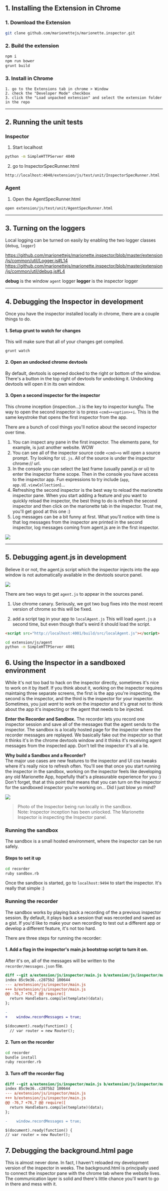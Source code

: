 ## 1. Installing the Extension in Chrome

### 1. Download the Extension
```bash
git clone github.com/marionettejs/marionette.inspector.git
```


### 2. Build the extension

```bash
npm i
npm run bower
grunt build
```


### 3. Install in Chrome
```
1. go to the Extensions tab in chrome > Window
2. check the "Developer Mode" checkbox
3. click the "Load unpacked extension" and select the extension folder in the repo
```

---
## 2. Running the unit tests

### Inspector

1. Start localhost
```bash
python -m SimpleHTTPServer 4040
```

2. go to InspectorSpecRunner.html
```
http://localhost:4040/extension/js/test/unit/InspectorSpecRunner.html
```


### Agent

1. Open the AgentSpecRunner.html
```
open extension/js/test/unit/AgentSpecRunner.html
```

---

## 3. Turning on the loggers

Local logging can be turned on easily by enabling the two logger classes (`debug`, `logger`)

https://github.com/marionettejs/marionette.inspector/blob/master/extension/js/common/util/Logger.js#L14
https://github.com/marionettejs/marionette.inspector/blob/master/extension/js/common/util/debug.js#L4

**debug** is the window `agent` logger
**logger** is the inspector logger

---
## 4. Debugging the Inspector in development

Once you have the inspector installed locally in chrome, there are a couple things to do.

#### 1. Setup grunt to watch for changes
  This will make sure that all of your changes get compiled.
```
grunt watch
```

#### 2. Open an undocked chrome devtools
  By default, devtools is opened docked to the right or bottom of the window. There's a button in the top right of devtools for undocking it. Undocking devtools will open it in its own window.

#### 3. Open a second inspector for the inspector
  This chrome inception (inspection...) is the key to inspector kungfu. The way to open the second inspector is to press `<cmd>+<option>+i`. This is the same keystroke that opens the first inspector from the app.

  There are a bunch of cool things you'll notice about the second inspector over time.
  1. You can inspect any pane in the first inspector. The elements pane, for example, is just another website. WOW
  2. You can see all of the inspector source code `<cmd>+o` will open a source prompt. Try looking for `UI.js`. All of the source is under the inspector chrome:// url.
  3. In the console you can select the last frame (usually panel.js or ui) to enter the inspector frame scope. Then in the console you have access to the inspector app. Fun expressions to try include (`app`, `app.UI.viewCollection`)...
  4. Refreshing the second inspector is the best way to reload the marionette inspector pane. When you start adding a feature and you want to quickly reload the inspector, the best thing to do is refresh the second inspector and then click on the marionette tab in the inspector. Trust me, you'll get good at this one :)
  5. Log messages can be a bit funny at first. What you'll notice with time is that log messages from the inspector are printed in the second inspector, log messages coming from agent.js are in the first inspector.


![](http://f.cl.ly/items/2c3f2h230w2H2Y3I3f1v/Image%202014-12-22%20at%2010.54.52%20AM.png)


---
## 5. Debugging agent.js in development

Believe it or not, the agent.js script which the inspector injects into the app window is not automatically available in the devtools source panel.

![](http://f.cl.ly/items/0p0o2X2D1n0p2H3S2k02/Image%202014-12-22%20at%2010.49.46%20AM.png)


There are two ways to get `agent.js` to appear in the sources panel.

1. Use chrome canary. Seriously, we got two bug fixes into the most recent version of chrome so this will be fixed.

2. add a script tag in your app to `localAgent.js` This will load `agent.js` a second time, but even though that's weird it should load the script.


```html
<script src="http://localhost:4001/build/src/localAgent.js"></script>
````

```bash
cd extension/js/agent
python -m SimpleHTTPServer 4001
```

## 6. Using the Inspector in a sandboxed environment

While it's not too bad to hack on the inspector directly, sometimes it's nice to work on it by itself. If you think about it, working on the inspector requires maintaing three separate screens, the first is the app you're inspecting, the second is the inspector, and the third is the inspector for your inspector. Sometimes, you just *want* to work on the inspector and it's great not to think about the app it's inspecting or the agent that needs to be injected.

**Enter the Recorder and Sandbox.**
The recorder lets you record one inspector session and save all of the messages that the agent sends to the inspector. The sandbox is a locally hosted page for the inspector where the recorder messages are replayed. We basically fake out the inspector so that it thinks it's in the chrome devtools window and it thinks it's receiving agent messages from the inspected app. Don't tell the inspector it's all a lie.

**Why build a Sandbox and a Recorder?**  
The major use cases are new features to the inspector and UI css tweaks where it's really nice to refresh often. You'll see that once you start running the inspector in the sandbox, working on the inspector feels like developing any old Marionette App, hopefully that's a pleasurable experience for you :) Don't forget, that at this point that means that you can turn on the inspector for the sandboxed inspector you're working on... Did I just blow yo mind?



![](http://f.cl.ly/items/470q10142Q1V1o162e3s/Image%202015-01-02%20at%2011.28.37%20AM.png)

> Photo of the Inspector being run locally in the sandbox.  
  Note: Inspector inception has been unlocked. The Marionette Inspector is inspecting the Inspector panel.


### Running the sandbox
The sandbox is a small hosted environment, where the inspector can be run safely.

#### Steps to set it up
```bash
cd recorder
ruby sandbox.rb
```

Once the sandbox is started, go to `localhost:9494` to start the inspector. It's really that simple :)



### Running the recorder


The sandbox works by playing back a recording of the a previous inspector session. By default, it plays back a session that was recorded and saved as a gist. If you'd like to make your own recording to test out a different app or develop a different feature, it's not too hard.

There are three steps for running the recorder:

#### 1. Add a flag in the inspector's main.js bootstrap script to turn it on.
After it's on, all of the messages will be written to the `recorder/messages.json` file.

```diff
diff --git a/extension/js/inspector/main.js b/extension/js/inspector/main.js
index 85c9e36..c2875b2 100644
--- a/extension/js/inspector/main.js
+++ b/extension/js/inspector/main.js
@@ -76,7 +76,7 @@ require([
  return Handlebars.compile(template)(data);
};

-
+    window.recordMessages = true;

$(document).ready(function() {
  // var router = new Router();
  ```

#### 2. Turn on the recorder

```bash
cd recorder
bundle install
ruby recorder.rb
```

#### 3. Turn off the recorder flag

```diff
diff --git a/extension/js/inspector/main.js b/extension/js/inspector/main.js
index 85c9e36..c2875b2 100644
--- a/extension/js/inspector/main.js
+++ b/extension/js/inspector/main.js
@@ -76,7 +76,7 @@ require([
  return Handlebars.compile(template)(data);
};

-    window.recordMessages = true;

$(document).ready(function() {
// var router = new Router();
```


## 7. Debugging the background.html page

This is almost never done. In fact, I haven't reloaded my development version of the inspector in weeks. The background.html is principally used to connect the inspector pane with the chrome tab where the website lives. The communication layer is solid and there's little chance you'll want to go in there and mess with it.
